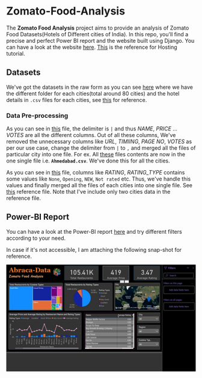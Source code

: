 # Zomato-Food-Analysis
The **Zomato Food Analysis** project aims to provide an analysis of Zomato Food Datasets(Hotels of Different cities of India). In this repo, you'll find a precise and perfect Power BI report and the website built using Django. You can have a look at the website [here](https://zomato.pythonanywhere.com/). [This](https://www.youtube.com/watch?v=A6mTN6G-adM&t=307s) is the reference for Hosting tutorial.  

## Datasets
We've got the datasets in the raw form as you can see [here](Datasets/Raw-Datasets) where we have the different folder for each cities(total around 80 cities) and the hotel details in `.csv` files for each cities, see [this](Datasets/Raw-Datasets/Ahmedabad) for reference.

 ### Data Pre-processing
As you can see in [this](Datasets/Raw-Datasets/Ahmedabad/1-Ahmedabadhotels.csv) file, the delimiter is `|` and thus *NAME*, *PRICE* ... *VOTES* are all the different columns. Out of all these columns, We've removed the unnecessary columns like *URL*, *TIMIING*, *PAGE NO*, *VOTES* as per our use case, change the delimiter from `|` to `,` and merged all the files of particular city into one file. For ex. All [these](Datasets/Raw-Datasets/Ahmedabad) files contents are now in the one single file i.e. **`Ahmedabad.csv`**. We've done this for all the cities.  

As you can see in [this](Datasets/Raw-Datasets/Ajmer/18-Ajmerhotels.csv) file, columns like *RATING*, *RATING_TYPE* contains some values like `None`, `Opening`, `NEW`, `Not rated` etc. Thus, we've handle this values and finally merged all the files of each cities into one single file. See [this](/Datasets/Processed-Datasets/Cities.csv) reference file. Note that I've include only two cities data in the reference file.
 
 ## Power-BI Report
 You can have a look at the Power-BI report [here](https://app.powerbi.com/view?r=eyJrIjoiZmI4YzZlMDktNjg4ZS00MzJiLTllOWUtMzNkOGYzNWI3ZjdmIiwidCI6ImMxM2U1MTgxLTlkMTItNDIwYS04MmNjLTBkMWRlODU2ZDY2YiJ9) and try different filters according to your need.


In case if it's not accessible, I am attaching the following snap-shot for reference.


![](Power-BI-Report/snapshot.JPG)
